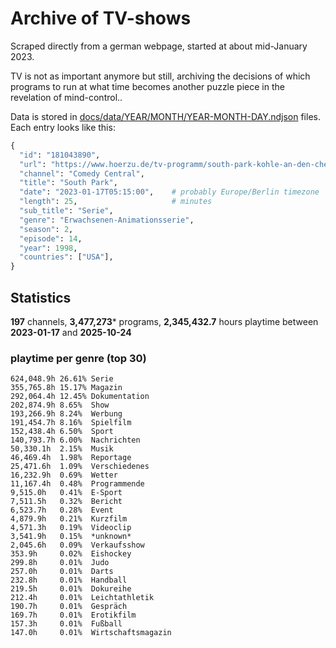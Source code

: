 # Archive of TV-shows

Scraped directly from a german webpage, started at about mid-January 2023.

TV is not as important anymore but still, archiving the decisions of which programs to run at what time
becomes another puzzle piece in the revelation of mind-control.. 

Data is stored in [docs/data/YEAR/MONTH/YEAR-MONTH-DAY.ndjson](docs/data/) files. 
Each entry looks like this:

```python
{
  "id": "181043890", 
  "url": "https://www.hoerzu.de/tv-programm/south-park-kohle-an-den-chefkoch/bid_181043890/", 
  "channel": "Comedy Central", 
  "title": "South Park", 
  "date": "2023-01-17T05:15:00",    # probably Europe/Berlin timezone 
  "length": 25,                     # minutes 
  "sub_title": "Serie", 
  "genre": "Erwachsenen-Animationsserie", 
  "season": 2, 
  "episode": 14, 
  "year": 1998, 
  "countries": ["USA"],
}
```

## Statistics

**197** channels, **3,477,273*** programs, **2,345,432.7** hours playtime between **2023-01-17** and **2025-10-24**


### playtime per genre (top 30)

    624,048.9h 26.61% Serie
    355,765.8h 15.17% Magazin
    292,064.4h 12.45% Dokumentation
    202,874.9h 8.65%  Show
    193,266.9h 8.24%  Werbung
    191,454.7h 8.16%  Spielfilm
    152,438.4h 6.50%  Sport
    140,793.7h 6.00%  Nachrichten
    50,330.1h  2.15%  Musik
    46,469.4h  1.98%  Reportage
    25,471.6h  1.09%  Verschiedenes
    16,232.9h  0.69%  Wetter
    11,167.4h  0.48%  Programmende
    9,515.0h   0.41%  E-Sport
    7,511.5h   0.32%  Bericht
    6,523.7h   0.28%  Event
    4,879.9h   0.21%  Kurzfilm
    4,571.3h   0.19%  Videoclip
    3,541.9h   0.15%  *unknown*
    2,045.6h   0.09%  Verkaufsshow
    353.9h     0.02%  Eishockey
    299.8h     0.01%  Judo
    257.0h     0.01%  Darts
    232.8h     0.01%  Handball
    219.5h     0.01%  Dokureihe
    212.4h     0.01%  Leichtathletik
    190.7h     0.01%  Gespräch
    169.7h     0.01%  Erotikfilm
    157.3h     0.01%  Fußball
    147.0h     0.01%  Wirtschaftsmagazin
